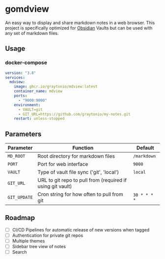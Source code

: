 # gomdview

An easy way to display and share markdown notes in a web browser.  This project is specifically optimized for [Obsidian](https://obsidian.md) Vaults but can be used with any set of markdown files.

## Usage

### docker-compose

```yaml
version: "3.8"
services:
  mdview:
    image: ghcr.io/graytonio/mdview:latest
    container_name: mdview
    ports:
      - "9000:9000"
    environment:
      - VAULT=git
      - GIT_URL=https://github.com/graytonio/my-notes.git
    restart: unless-stopped
```

## Parameters

| Parameter | Function | Default |
| --------- | -------- | ------- |
| `MD_ROOT` | Root directory for markdown files | `/markdown` |
| `PORT` | Port for web interface | `9000` |
| `VAULT`| Type of vault file sync ('git', 'local') | `local` |
| `GIT_URL` | URL to git repo to pull from (required if using git vault) |  |
| `GIT_UPDATE` | Cron string for how often to pull from git | `30 * * * *` |

## Roadmap

- [ ] CI/CD Pipelines for automatic release of new versions when tagged
- [ ] Authentication for private git repos
- [ ] Multiple themes
- [ ] Sidebar tree view of notes
- [ ] Search